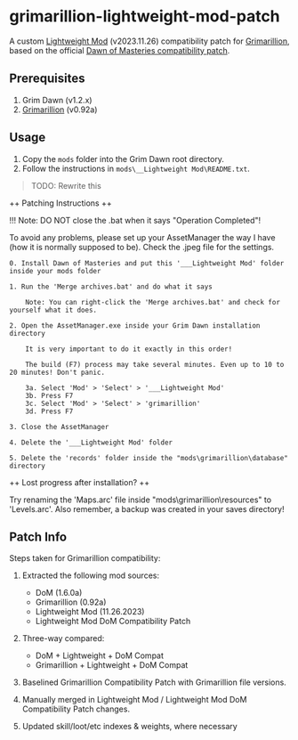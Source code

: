 # grimarillion-lightweight-mod-patch

A custom [Lightweight Mod](https://forums.crateentertainment.com/t/lightweight-mod-for-speeding-up-the-leveling-process/108690) (v2023.11.26) compatibility patch for [Grimarillion](https://forums.crateentertainment.com/t/rel-grimarillion-v92/46587), based on the official [Dawn of Masteries compatibility patch](https://forums.crateentertainment.com/t/lightweight-mod-for-speeding-up-the-leveling-process/108690/148).

## Prerequisites

1. Grim Dawn (v1.2.x)
2. [Grimarillion](https://forums.crateentertainment.com/t/rel-grimarillion-v92/46587) (v0.92a)

## Usage

1. Copy the `mods` folder into the Grim Dawn root directory.
2. Follow the instructions in `mods\__Lightweight Mod\README.txt`.

> TODO: Rewrite this

++ Patching Instructions ++

!!! Note: DO NOT close the .bat when it says "Operation Completed"!

To avoid any problems, please set up your AssetManager the way I have (how it is normally supposed to be). Check the .jpeg file for the settings.

	0. Install Dawn of Masteries and put this '___Lightweight Mod' folder inside your mods folder

	1. Run the 'Merge archives.bat' and do what it says
	
		Note: You can right-click the 'Merge archives.bat' and check for yourself what it does.

	2. Open the AssetManager.exe inside your Grim Dawn installation directory

		It is very important to do it exactly in this order!
	
		The build (F7) process may take several minutes. Even up to 10 to 20 minutes! Don't panic.

		3a. Select 'Mod' > 'Select' > '___Lightweight Mod'
		3b. Press F7
		3c. Select 'Mod' > 'Select' > 'grimarillion'
		3d. Press F7
		
	3. Close the AssetManager

	4. Delete the '___Lightweight Mod' folder
	
	5. Delete the 'records' folder inside the "mods\grimarillion\database" directory
	

++ Lost progress after installation? ++

Try renaming the 'Maps.arc' file inside "mods\grimarillion\resources" to 'Levels.arc'. Also remember, a backup was created in your saves directory!

## Patch Info

Steps taken for Grimarillion compatibility:

1. Extracted the following mod sources:

   - DoM (1.6.0a)
   - Grimarillion (0.92a)
   - Lightweight Mod (11.26.2023)
   - Lightweight Mod DoM Compatibility Patch

2. Three-way compared:

   - DoM + Lightweight + DoM Compat
   - Grimarillion + Lightweight + DoM Compat

3. Baselined Grimarillion Compatibility Patch with Grimarillion file versions.
4. Manually merged in Lightweight Mod / Lightweight Mod DoM Compatibility Patch changes.
5. Updated skill/loot/etc indexes & weights, where necessary
